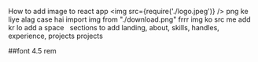 How to add image to react app
<img src={require('./logo.jpeg')} />
png ke liye alag case hai
import img from "./download.png"
frrr img ko src me add kr lo
add a space
&nbsp;
sections to add
landing, about, skills, handles, experience, projects
projects 

##font 4.5 rem


